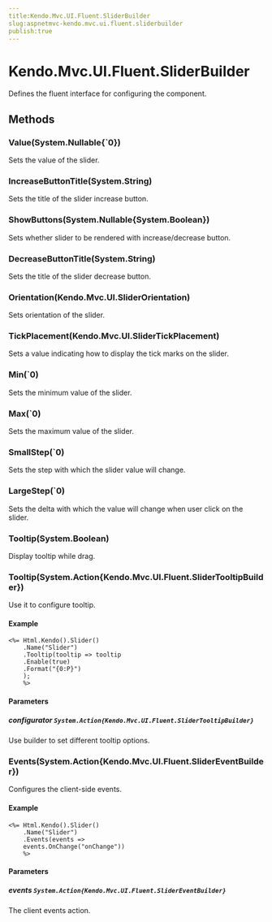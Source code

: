 ```yaml
---
title:Kendo.Mvc.UI.Fluent.SliderBuilder
slug:aspnetmvc-kendo.mvc.ui.fluent.sliderbuilder
publish:true
---
```


# Kendo.Mvc.UI.Fluent.SliderBuilder

Defines the fluent interface for configuring the component.

## Methods

### Value(System.Nullable{`0})
Sets the value of the slider.

### IncreaseButtonTitle(System.String)
Sets the title of the slider increase button.

### ShowButtons(System.Nullable{System.Boolean})
Sets whether slider to be rendered with increase/decrease button.

### DecreaseButtonTitle(System.String)
Sets the title of the slider decrease button.

### Orientation(Kendo.Mvc.UI.SliderOrientation)
Sets orientation of the slider.

### TickPlacement(Kendo.Mvc.UI.SliderTickPlacement)
Sets a value indicating how to display the tick marks on the slider.

### Min(`0)
Sets the minimum value of the slider.

### Max(`0)
Sets the maximum value of the slider.

### SmallStep(`0)
Sets the step with which the slider value will change.

### LargeStep(`0)
Sets the delta with which the value will change when user click on the slider.

### Tooltip(System.Boolean)
Display tooltip while drag.

### Tooltip(System.Action{Kendo.Mvc.UI.Fluent.SliderTooltipBuilder})
Use it to configure tooltip.

#### Example
    <%= Html.Kendo().Slider()
        .Name("Slider")
        .Tooltip(tooltip => tooltip
        .Enable(true)
        .Format("{0:P}")
        );
        %>

#### Parameters

##### configurator `System.Action{Kendo.Mvc.UI.Fluent.SliderTooltipBuilder}`
Use builder to set different tooltip options.

### Events(System.Action{Kendo.Mvc.UI.Fluent.SliderEventBuilder})
Configures the client-side events.

#### Example
    <%= Html.Kendo().Slider()
        .Name("Slider")
        .Events(events =>
        events.OnChange("onChange"))
        %>

#### Parameters

##### events `System.Action{Kendo.Mvc.UI.Fluent.SliderEventBuilder}`
The client events action.